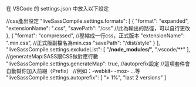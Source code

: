 在 VSCode 的 settings.json 中放入以下設定

//css產出設定
  "liveSassCompile.settings.formats": [
    {
      "format": "expanded",
      "extensionName": ".css",
      "savePath": "/css" //此為輸出的路徑，可以自行更改
    },
    {
      "format": "compressed", //壓縮成一行css，正式版本
      "extensionName": ".min.css", //正式版副檔名為min.css
      "savePath": "/dist/style"
    }
  ],
  "liveSassCompile.settings.excludeList": [
    "**/node_modules/**",
    ".vscode/**"
  ],
  //generateMap:SASS跟CSS做對應行數
  "liveSassCompile.settings.generateMap": true,
  //autoprefix設定
  //這項套件會自動幫你加入前綴（Prefix）
  //例如：-webkit- -moz- ...等
  "liveSassCompile.settings.autoprefix": [
    "> 1%",
    "last 2 versions"
  ]